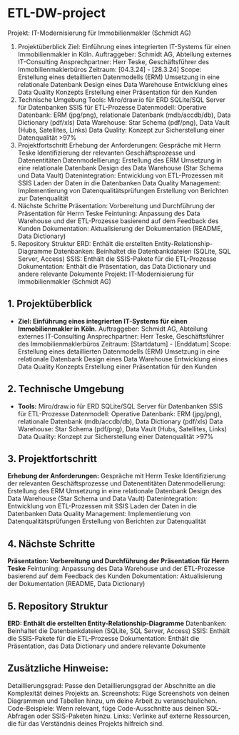 ﻿# ETL-DW-project
 Projekt: IT-Modernisierung für Immobilienmakler (Schmidt AG)

1. Projektüberblick
Ziel: Einführung eines integrierten IT-Systems für einen Immobilienmakler in Köln.
Auftraggeber: Schmidt AG, Abteilung externes IT-Consulting
Ansprechpartner: Herr Teske, Geschäftsführer des Immobilienmaklerbüros
Zeitraum: [04.3.24] - [28.3.24]
Scope:
Erstellung eines detaillierten Datenmodells (ERM)
Umsetzung in eine relationale Datenbank
Design eines Data Warehouse
Entwicklung eines Data Quality Konzepts
Erstellung einer Präsentation für den Kunden
2. Technische Umgebung
Tools:
Miro/draw.io für ERD
SQLite/SQL Server für Datenbanken
SSIS für ETL-Prozesse
Datenmodell:
Operative Datenbank: ERM (jpg/png), relationale Datenbank (mdb/accdb/db), Data Dictionary (pdf/xls)
Data Warehouse: Star Schema (pdf/png), Data Vault (Hubs, Satellites, Links)
Data Quality:
Konzept zur Sicherstellung einer Datenqualität >97%
3. Projektfortschritt
Erhebung der Anforderungen:
Gespräche mit Herrn Teske
Identifizierung der relevanten Geschäftsprozesse und Datenentitäten
Datenmodellierung:
Erstellung des ERM
Umsetzung in eine relationale Datenbank
Design des Data Warehouse (Star Schema und Data Vault)
Datenintegration:
Entwicklung von ETL-Prozessen mit SSIS
Laden der Daten in die Datenbanken
Data Quality Management:
Implementierung von Datenqualitätsprüfungen
Erstellung von Berichten zur Datenqualität
4. Nächste Schritte
Präsentation: Vorbereitung und Durchführung der Präsentation für Herrn Teske
Feintuning: Anpassung des Data Warehouse und der ETL-Prozesse basierend auf dem Feedback des Kunden
Dokumentation: Aktualisierung der Dokumentation (README, Data Dictionary)
5. Repository Struktur
ERD: Enthält die erstellten Entity-Relationship-Diagramme
Datenbanken: Beinhaltet die Datenbankdateien (SQLite, SQL Server, Access)
SSIS: Enthält die SSIS-Pakete für die ETL-Prozesse
Dokumentation: Enthält die Präsentation, das Data Dictionary und andere relevante Dokumente
Projekt: IT-Modernisierung für Immobilienmakler (Schmidt AG)

## 1. Projektüberblick
* **Ziel: Einführung eines integrierten IT-Systems für einen Immobilienmakler in Köln.**
Auftraggeber: Schmidt AG, Abteilung externes IT-Consulting
Ansprechpartner: Herr Teske, Geschäftsführer des Immobilienmaklerbüros
Zeitraum: [Startdatum] - [Enddatum]
Scope:
Erstellung eines detaillierten Datenmodells (ERM)
Umsetzung in eine relationale Datenbank
Design eines Data Warehouse
Entwicklung eines Data Quality Konzepts
Erstellung einer Präsentation für den Kunden
## 2. Technische Umgebung
* **Tools:**
Miro/draw.io für ERD
SQLite/SQL Server für Datenbanken
SSIS für ETL-Prozesse
Datenmodell:
Operative Datenbank: ERM (jpg/png), relationale Datenbank (mdb/accdb/db), Data Dictionary (pdf/xls)
Data Warehouse: Star Schema (pdf/png), Data Vault (Hubs, Satellites, Links)
Data Quality:
Konzept zur Sicherstellung einer Datenqualität >97%
## 3. Projektfortschritt
**Erhebung der Anforderungen:**
Gespräche mit Herrn Teske
Identifizierung der relevanten Geschäftsprozesse und Datenentitäten
Datenmodellierung:
Erstellung des ERM
Umsetzung in eine relationale Datenbank
Design des Data Warehouse (Star Schema und Data Vault)
Datenintegration:
Entwicklung von ETL-Prozessen mit SSIS
Laden der Daten in die Datenbanken
Data Quality Management:
Implementierung von Datenqualitätsprüfungen
Erstellung von Berichten zur Datenqualität
## 4. Nächste Schritte
**Präsentation: Vorbereitung und Durchführung der Präsentation für Herrn Teske**
Feintuning: Anpassung des Data Warehouse und der ETL-Prozesse basierend auf dem Feedback des Kunden
Dokumentation: Aktualisierung der Dokumentation (README, Data Dictionary)
## 5. Repository Struktur
**ERD: Enthält die erstellten Entity-Relationship-Diagramme**
Datenbanken: Beinhaltet die Datenbankdateien (SQLite, SQL Server, Access)
SSIS: Enthält die SSIS-Pakete für die ETL-Prozesse
Dokumentation: Enthält die Präsentation, das Data Dictionary und andere relevante Dokumente
## Zusätzliche Hinweise:

Detaillierungsgrad: Passe den Detaillierungsgrad der Abschnitte an die Komplexität deines Projekts an.
Screenshots: Füge Screenshots von deinen Diagrammen und Tabellen hinzu, um deine Arbeit zu veranschaulichen.
Code-Beispiele: Wenn relevant, füge Code-Ausschnitte aus deinen SQL-Abfragen oder SSIS-Paketen hinzu.
Links: Verlinke auf externe Ressourcen, die für das Verständnis deines Projekts hilfreich sind.
